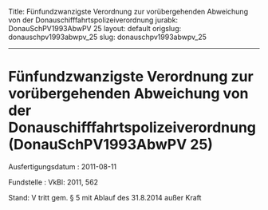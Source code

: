 Title: Fünfundzwanzigste Verordnung zur vorübergehenden Abweichung von der Donauschifffahrtspolizeiverordnung
jurabk: DonauSchPV1993AbwPV 25
layout: default
origslug: donauschpv1993abwpv_25
slug: donauschpv1993abwpv_25

---

# Fünfundzwanzigste Verordnung zur vorübergehenden Abweichung von der Donauschifffahrtspolizeiverordnung (DonauSchPV1993AbwPV 25)

Ausfertigungsdatum
:   2011-08-11

Fundstelle
:   VkBl: 2011, 562

Stand: V tritt gem. § 5 mit Ablauf des 31.8.2014 außer Kraft
